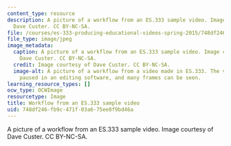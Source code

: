 ```yaml
---
content_type: resource
description: A picture of a workflow from an ES.333 sample video. Image courtesy of
  Dave Custer. CC BY-NC-SA.
file: /courses/es-333-producing-educational-videos-spring-2015/748df246fb9c471f03a675ee8f9bd46a_ES-333s15.jpg
file_type: image/jpeg
image_metadata:
  caption: A picture of a workflow from an ES.333 sample video. Image courtesy of
    Dave Custer. CC BY-NC-SA.
  credit: Image courtesy of Dave Custer. CC BY-NC-SA.
  image-alt: A picture of a workflow from a video made in ES.333. The video has been
    paused in an editing software, and many frames can be seen.
learning_resource_types: []
ocw_type: OCWImage
resourcetype: Image
title: Workflow from an ES.333 sample video
uid: 748df246-fb9c-471f-03a6-75ee8f9bd46a
---
```

A picture of a workflow from an ES.333 sample video. Image courtesy of Dave Custer. CC BY-NC-SA.

